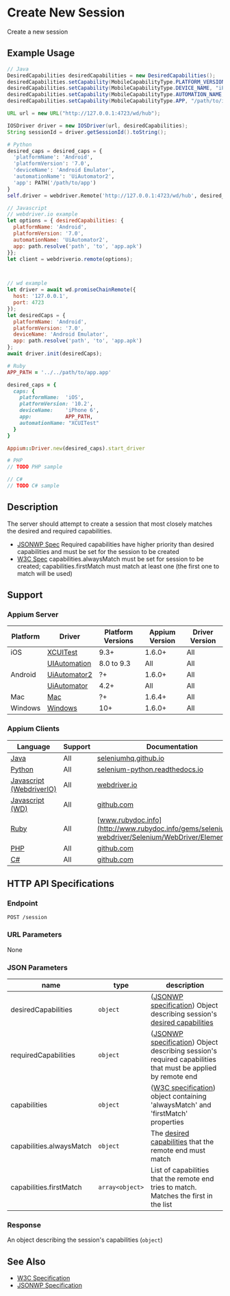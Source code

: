# Create New Session

Create a new session
## Example Usage

```java
// Java
DesiredCapabilities desiredCapabilities = new DesiredCapabilities();
desiredCapabilities.setCapability(MobileCapabilityType.PLATFORM_VERSION, "10.3");
desiredCapabilities.setCapability(MobileCapabilityType.DEVICE_NAME, "iPhone Simulator");
desiredCapabilities.setCapability(MobileCapabilityType.AUTOMATION_NAME, "XCUITest");
desiredCapabilities.setCapability(MobileCapabilityType.APP, "/path/to/ios/app.zip");

URL url = new URL("http://127.0.0.1:4723/wd/hub");

IOSDriver driver = new IOSDriver(url, desiredCapabilities);
String sessionId = driver.getSessionId().toString();

```

```python
# Python
desired_caps = desired_caps = {
  'platformName': 'Android',
  'platformVersion': '7.0',
  'deviceName': 'Android Emulator',
  'automationName': 'UiAutomator2',
  'app': PATH('/path/to/app')
}
self.driver = webdriver.Remote('http://127.0.0.1:4723/wd/hub', desired_caps)

```

```javascript
// Javascript
// webdriver.io example
let options = { desiredCapabilities: { 
  platformName: 'Android',
  platformVersion: '7.0',
  automationName: 'UiAutomator2',
  app: path.resolve('path', 'to', 'app.apk')
}};
let client = webdriverio.remote(options);



// wd example
let driver = await wd.promiseChainRemote({
  host: '127.0.0.1',
  port: 4723
});
let desiredCaps = {
  platformName: 'Android',
  platformVersion: '7.0',
  deviceName: 'Android Emulator',
  app: path.resolve('path', 'to', 'app.apk')
};
await driver.init(desiredCaps);

```

```ruby
# Ruby
APP_PATH = '../../path/to/app.app'

desired_caps = {
  caps: {
    platformName:  'iOS',
    platformVersion: '10.2',
    deviceName:    'iPhone 6',
    app:           APP_PATH,
    automationName: "XCUITest"
  }
}

Appium::Driver.new(desired_caps).start_driver

```

```php
# PHP
// TODO PHP sample

```

```csharp
// C#
// TODO C# sample

```


## Description

The server should attempt to create a session that most closely matches the desired and required capabilities. 

* [JSONWP Spec](https://github.com/SeleniumHQ/selenium/wiki/JsonWireProtocol#session-1) Required capabilities have higher priority than desired capabilities and must be set for the session to be created
* [W3C Spec](https://www.w3.org/TR/webdriver/#dfn-new-session) capabilities.alwaysMatch must be set for session to be created; capabilities.firstMatch must match at least one (the first one to match will be used)


## Support

### Appium Server

|Platform|Driver|Platform Versions|Appium Version|Driver Version|
|--------|----------------|------|--------------|--------------|
| iOS | [XCUITest](/docs/en/drivers/ios-xcuitest.md) | 9.3+ | 1.6.0+ | All |
|  | [UIAutomation](/docs/en/drivers/ios-uiautomation.md) | 8.0 to 9.3 | All | All |
| Android | [UiAutomator2](/docs/en/drivers/android-uiautomator2.md) | ?+ | 1.6.0+ | All |
|  | [UiAutomator](/docs/en/drivers/android-uiautomator.md) | 4.2+ | All | All |
| Mac | [Mac](/docs/en/drivers/mac.md) | ?+ | 1.6.4+ | All |
| Windows | [Windows](/docs/en/drivers/windows.md) | 10+ | 1.6.0+ | All |

### Appium Clients

|Language|Support|Documentation|
|--------|-------|-------------|
|[Java](https://github.com/appium/java-client/releases/latest)| All |  [seleniumhq.github.io](https://seleniumhq.github.io/selenium/docs/api/java/org/openqa/selenium/remote/server/DefaultSession.html#createSession-org.openqa.selenium.remote.server.DriverFactory-org.openqa.selenium.remote.server.Clock-org.openqa.selenium.remote.SessionId-org.openqa.selenium.Capabilities-)  |
|[Python](https://github.com/appium/python-client/releases/latest)| All |  [selenium-python.readthedocs.io](http://selenium-python.readthedocs.io/api.html#selenium.webdriver.remote.webelement.WebElement.clear)  |
|[Javascript (WebdriverIO)](http://webdriver.io/index.html)| All |  [webdriver.io](http://webdriver.io/api/action/clearElement.html)  |
|[Javascript (WD)](https://github.com/admc/wd/releases/latest)| All |  [github.com](https://github.com/admc/wd/blob/master/lib/commands.js#L1780)  |
|[Ruby](https://github.com/appium/ruby_lib/releases/latest)| All |  [www.rubydoc.info](http://www.rubydoc.info/gems/selenium-webdriver/Selenium/WebDriver/Element:clear)  |
|[PHP](https://github.com/appium/php-client/releases/latest)| All |  [github.com](https://github.com/appium/php-client/)  |
|[C#](https://github.com/appium/appium-dotnet-driver/releases/latest)| All |  [github.com](https://github.com/appium/appium-dotnet-driver/)  |

## HTTP API Specifications

### Endpoint

`POST /session`

### URL Parameters

None

### JSON Parameters

|name|type|description|
|----|----|-----------|
| desiredCapabilities | `object` | ([JSONWP specification](https://github.com/SeleniumHQ/selenium/wiki/JsonWireProtocol#session-1)) Object describing session's [desired capabilities](/docs/en/writing-running-appium/caps.md) |
| requiredCapabilities | `object` | ([JSONWP specification](https://github.com/SeleniumHQ/selenium/wiki/JsonWireProtocol#session-1)) Object describing session's required capabilities that must be applied by remote end |
| capabilities | `object` | ([W3C specification](https://www.w3.org/TR/webdriver/#dfn-new-session)) object containing 'alwaysMatch' and 'firstMatch' properties |
| capabilities.alwaysMatch | `object` | The [desired capabilities](/docs/en/writing-running-appium/caps.md) that the remote end must match |
| capabilities.firstMatch | `array<object>` | List of capabilities that the remote end tries to match. Matches the first in the list |

### Response

An object describing the session's capabilities (`object`)

## See Also

* [W3C Specification](https://www.w3.org/TR/webdriver/#dfn-new-session)
* [JSONWP Specification](https://github.com/SeleniumHQ/selenium/wiki/JsonWireProtocol#session-1)

